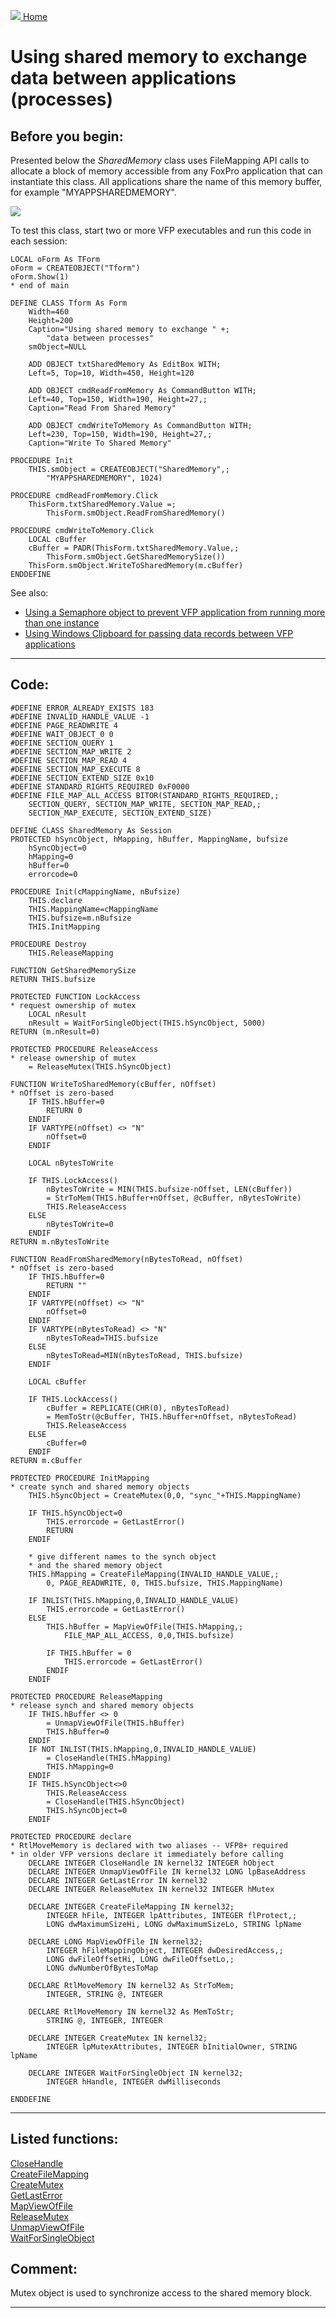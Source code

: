 [<img src="../images/home.png"> Home ](https://github.com/VFPX/Win32API)  

# Using shared memory to exchange data between applications (processes)

## Before you begin:
Presented below the *SharedMemory* class uses FileMapping API calls to allocate a block of memory accessible from any FoxPro application that can instantiate this class. All applications share the name of this memory buffer, for example "MYAPPSHAREDMEMORY".  

![](../images/sharedmemory.png)  

To test this class, start two or more VFP executables and run this code in each session:  

```foxpro
LOCAL oForm As TForm  
oForm = CREATEOBJECT("Tform")  
oForm.Show(1)  
* end of main  

DEFINE CLASS Tform As Form  
	Width=460  
	Height=200  
	Caption="Using shared memory to exchange " +;  
		"data between processes"  
	smObject=NULL  

	ADD OBJECT txtSharedMemory As EditBox WITH;  
	Left=5, Top=10, Width=450, Height=120  

	ADD OBJECT cmdReadFromMemory As CommandButton WITH;  
	Left=40, Top=150, Width=190, Height=27,;  
	Caption="Read From Shared Memory"  

	ADD OBJECT cmdWriteToMemory As CommandButton WITH;  
	Left=230, Top=150, Width=190, Height=27,;  
	Caption="Write To Shared Memory"  

PROCEDURE Init  
	THIS.smObject = CREATEOBJECT("SharedMemory",;  
		"MYAPPSHAREDMEMORY", 1024)  

PROCEDURE cmdReadFromMemory.Click  
	ThisForm.txtSharedMemory.Value =;  
		ThisForm.smObject.ReadFromSharedMemory()  

PROCEDURE cmdWriteToMemory.Click  
	LOCAL cBuffer  
	cBuffer = PADR(ThisForm.txtSharedMemory.Value,;  
		ThisForm.smObject.GetSharedMemorySize())  
	ThisForm.smObject.WriteToSharedMemory(m.cBuffer)  
ENDDEFINE
```
See also:

* [Using a Semaphore object to prevent VFP application from running more than one instance](sample_147.md)  
* [Using Windows Clipboard for passing data records between VFP applications](sample_346.md)  
  
***  


## Code:
```foxpro  
#DEFINE ERROR_ALREADY_EXISTS 183
#DEFINE INVALID_HANDLE_VALUE -1
#DEFINE PAGE_READWRITE 4
#DEFINE WAIT_OBJECT_0 0
#DEFINE SECTION_QUERY 1
#DEFINE SECTION_MAP_WRITE 2
#DEFINE SECTION_MAP_READ 4
#DEFINE SECTION_MAP_EXECUTE 8
#DEFINE SECTION_EXTEND_SIZE 0x10
#DEFINE STANDARD_RIGHTS_REQUIRED 0xF0000
#DEFINE FILE_MAP_ALL_ACCESS BITOR(STANDARD_RIGHTS_REQUIRED,;
	SECTION_QUERY, SECTION_MAP_WRITE, SECTION_MAP_READ,;
	SECTION_MAP_EXECUTE, SECTION_EXTEND_SIZE)

DEFINE CLASS SharedMemory As Session
PROTECTED hSyncObject, hMapping, hBuffer, MappingName, bufsize
	hSyncObject=0
	hMapping=0
	hBuffer=0
	errorcode=0

PROCEDURE Init(cMappingName, nBufsize)
	THIS.declare
	THIS.MappingName=cMappingName
	THIS.bufsize=m.nBufsize
	THIS.InitMapping

PROCEDURE Destroy
	THIS.ReleaseMapping

FUNCTION GetSharedMemorySize
RETURN THIS.bufsize

PROTECTED FUNCTION LockAccess
* request ownership of mutex
	LOCAL nResult
	nResult = WaitForSingleObject(THIS.hSyncObject, 5000)
RETURN (m.nResult=0)

PROTECTED PROCEDURE ReleaseAccess
* release ownership of mutex
	= ReleaseMutex(THIS.hSyncObject)

FUNCTION WriteToSharedMemory(cBuffer, nOffset)
* nOffset is zero-based
	IF THIS.hBuffer=0
		RETURN 0
	ENDIF
	IF VARTYPE(nOffset) <> "N"
		nOffset=0
	ENDIF

	LOCAL nBytesToWrite

	IF THIS.LockAccess()
		nBytesToWrite = MIN(THIS.bufsize-nOffset, LEN(cBuffer))
		= StrToMem(THIS.hBuffer+nOffset, @cBuffer, nBytesToWrite)
		THIS.ReleaseAccess
	ELSE
		nBytesToWrite=0
	ENDIF
RETURN m.nBytesToWrite

FUNCTION ReadFromSharedMemory(nBytesToRead, nOffset)
* nOffset is zero-based
	IF THIS.hBuffer=0
		RETURN ""
	ENDIF
	IF VARTYPE(nOffset) <> "N"
		nOffset=0
	ENDIF
	IF VARTYPE(nBytesToRead) <> "N"
		nBytesToRead=THIS.bufsize
	ELSE
		nBytesToRead=MIN(nBytesToRead, THIS.bufsize)
	ENDIF

	LOCAL cBuffer

	IF THIS.LockAccess()
		cBuffer = REPLICATE(CHR(0), nBytesToRead)
		= MemToStr(@cBuffer, THIS.hBuffer+nOffset, nBytesToRead)
		THIS.ReleaseAccess
	ELSE
		cBuffer=0
	ENDIF
RETURN m.cBuffer

PROTECTED PROCEDURE InitMapping
* create synch and shared memory objects
	THIS.hSyncObject = CreateMutex(0,0, "sync_"+THIS.MappingName)

	IF THIS.hSyncObject=0
		THIS.errorcode = GetLastError()
		RETURN
	ENDIF

	* give different names to the synch object
	* and the shared memory object
	THIS.hMapping = CreateFileMapping(INVALID_HANDLE_VALUE,;
		0, PAGE_READWRITE, 0, THIS.bufsize, THIS.MappingName)

	IF INLIST(THIS.hMapping,0,INVALID_HANDLE_VALUE)
		THIS.errorcode = GetLastError()
	ELSE
		THIS.hBuffer = MapViewOfFile(THIS.hMapping,;
			FILE_MAP_ALL_ACCESS, 0,0,THIS.bufsize)

		IF THIS.hBuffer = 0
			THIS.errorcode = GetLastError()
		ENDIF
	ENDIF

PROTECTED PROCEDURE ReleaseMapping
* release synch and shared memory objects
	IF THIS.hBuffer <> 0
		= UnmapViewOfFile(THIS.hBuffer)
		THIS.hBuffer=0
	ENDIF
	IF NOT INLIST(THIS.hMapping,0,INVALID_HANDLE_VALUE)
		= CloseHandle(THIS.hMapping)
		THIS.hMapping=0
	ENDIF
	IF THIS.hSyncObject<>0
		THIS.ReleaseAccess
		= CloseHandle(THIS.hSyncObject)
		THIS.hSyncObject=0
	ENDIF

PROTECTED PROCEDURE declare
* RtlMoveMemory is declared with two aliases -- VFP8+ required
* in older VFP versions declare it immediately before calling
	DECLARE INTEGER CloseHandle IN kernel32 INTEGER hObject
	DECLARE INTEGER UnmapViewOfFile IN kernel32 LONG lpBaseAddress
	DECLARE INTEGER GetLastError IN kernel32
	DECLARE INTEGER ReleaseMutex IN kernel32 INTEGER hMutex

	DECLARE INTEGER CreateFileMapping IN kernel32;
		INTEGER hFile, INTEGER lpAttributes, INTEGER flProtect,;
		LONG dwMaximumSizeHi, LONG dwMaximumSizeLo, STRING lpName

	DECLARE LONG MapViewOfFile IN kernel32;
		INTEGER hFileMappingObject, INTEGER dwDesiredAccess,;
		LONG dwFileOffsetHi, LONG dwFileOffsetLo,;
		LONG dwNumberOfBytesToMap

	DECLARE RtlMoveMemory IN kernel32 As StrToMem;
		INTEGER, STRING @, INTEGER

	DECLARE RtlMoveMemory IN kernel32 As MemToStr;
		STRING @, INTEGER, INTEGER

	DECLARE INTEGER CreateMutex IN kernel32;
		INTEGER lpMutexAttributes, INTEGER bInitialOwner, STRING lpName

	DECLARE INTEGER WaitForSingleObject IN kernel32;
		INTEGER hHandle, INTEGER dwMilliseconds

ENDDEFINE  
```  
***  


## Listed functions:
[CloseHandle](../libraries/kernel32/CloseHandle.md)  
[CreateFileMapping](../libraries/kernel32/CreateFileMapping.md)  
[CreateMutex](../libraries/kernel32/CreateMutex.md)  
[GetLastError](../libraries/kernel32/GetLastError.md)  
[MapViewOfFile](../libraries/kernel32/MapViewOfFile.md)  
[ReleaseMutex](../libraries/kernel32/ReleaseMutex.md)  
[UnmapViewOfFile](../libraries/kernel32/UnmapViewOfFile.md)  
[WaitForSingleObject](../libraries/kernel32/WaitForSingleObject.md)  

## Comment:
Mutex object is used to synchronize access to the shared memory block.  
  
***  

